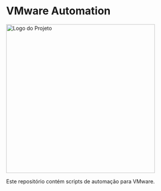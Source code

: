 # VMware Automation

<img src="https://www.svgrepo.com/show/376353/terraform.svg" alt="Logo do Projeto" width="400"/>

Este repositório contém scripts de automação para VMware.

